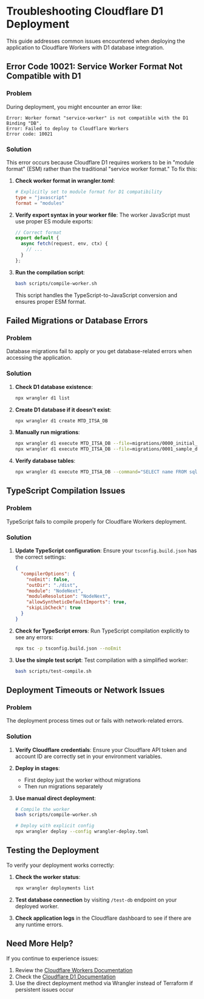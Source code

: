 # Troubleshooting Cloudflare D1 Deployment

This guide addresses common issues encountered when deploying the application to Cloudflare Workers with D1 database integration.

## Error Code 10021: Service Worker Format Not Compatible with D1

### Problem

During deployment, you might encounter an error like:

```
Error: Worker format "service-worker" is not compatible with the D1 Binding "DB". 
Error: Failed to deploy to Cloudflare Workers
Error code: 10021
```

### Solution

This error occurs because Cloudflare D1 requires workers to be in "module format" (ESM) rather than the traditional "service worker format." To fix this:

1. **Check worker format in wrangler.toml**:
   ```toml
   # Explicitly set to module format for D1 compatibility
   type = "javascript"
   format = "modules"
   ```

2. **Verify export syntax in your worker file**: The worker JavaScript must use proper ES module exports:
   ```javascript
   // Correct format
   export default {
     async fetch(request, env, ctx) {
       // ...
     }
   };
   ```

3. **Run the compilation script**: 
   ```bash
   bash scripts/compile-worker.sh
   ```
   This script handles the TypeScript-to-JavaScript conversion and ensures proper ESM format.

## Failed Migrations or Database Errors

### Problem

Database migrations fail to apply or you get database-related errors when accessing the application.

### Solution

1. **Check D1 database existence**:
   ```bash
   npx wrangler d1 list
   ```

2. **Create D1 database if it doesn't exist**:
   ```bash
   npx wrangler d1 create MTD_ITSA_DB
   ```

3. **Manually run migrations**:
   ```bash
   npx wrangler d1 execute MTD_ITSA_DB --file=migrations/0000_initial_schema.sql
   npx wrangler d1 execute MTD_ITSA_DB --file=migrations/0001_sample_data.sql
   ```

4. **Verify database tables**:
   ```bash
   npx wrangler d1 execute MTD_ITSA_DB --command="SELECT name FROM sqlite_master WHERE type='table';"
   ```

## TypeScript Compilation Issues

### Problem

TypeScript fails to compile properly for Cloudflare Workers deployment.

### Solution

1. **Update TypeScript configuration**: Ensure your `tsconfig.build.json` has the correct settings:
   ```json
   {
     "compilerOptions": {
       "noEmit": false,
       "outDir": "./dist",
       "module": "NodeNext",
       "moduleResolution": "NodeNext",
       "allowSyntheticDefaultImports": true,
       "skipLibCheck": true
     }
   }
   ```

2. **Check for TypeScript errors**: Run TypeScript compilation explicitly to see any errors:
   ```bash
   npx tsc -p tsconfig.build.json --noEmit
   ```

3. **Use the simple test script**: Test compilation with a simplified worker:
   ```bash
   bash scripts/test-compile.sh
   ```

## Deployment Timeouts or Network Issues

### Problem

The deployment process times out or fails with network-related errors.

### Solution

1. **Verify Cloudflare credentials**: Ensure your Cloudflare API token and account ID are correctly set in your environment variables.

2. **Deploy in stages**: 
   - First deploy just the worker without migrations
   - Then run migrations separately

3. **Use manual direct deployment**:
   ```bash
   # Compile the worker
   bash scripts/compile-worker.sh
   
   # Deploy with explicit config
   npx wrangler deploy --config wrangler-deploy.toml
   ```

## Testing the Deployment

To verify your deployment works correctly:

1. **Check the worker status**:
   ```bash
   npx wrangler deployments list
   ```

2. **Test database connection** by visiting `/test-db` endpoint on your deployed worker.

3. **Check application logs** in the Cloudflare dashboard to see if there are any runtime errors.

## Need More Help?

If you continue to experience issues:

1. Review the [Cloudflare Workers Documentation](https://developers.cloudflare.com/workers/)
2. Check the [Cloudflare D1 Documentation](https://developers.cloudflare.com/d1/)
3. Use the direct deployment method via Wrangler instead of Terraform if persistent issues occur